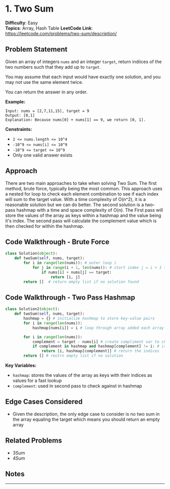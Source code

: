 # 1. Two Sum

**Difficulty**: Easy  
**Topics**: Array, Hash Table
**LeetCode Link**: https://leetcode.com/problems/two-sum/description/

## Problem Statement

Given an array of integers `nums` and an integer `target`, return indiices of the two numbers such that they add up to `target`. 

You may assume that each input would have exactly one solution, and you may not use the same element twice. 

You can return the answer in any order.

**Example:**
```
Input: nums = [2,7,11,15], target = 9
Output: [0,1]
Explanation: Because nums[0] + nums[1] == 9, we return [0, 1].
```

**Constraints:**
- `2 <= nums.length <= 10^4`
- `-10^9 <= nums[i] <= 10^9`
- `-10^9 <= target <= 10^9`
- Only one valid answer exists 

## Approach

There are two main approaches to take when solving Two Sum. The first method, brute force, typically being the most common. This approach uses a nested for loop to check each element combination to see if each index will sum to the target value. With a time complexity of O(n^2), it is a reasonable solution but we can do better. The second solution is a two-pass hashmap with a time and space complexity of O(n). The First pass will store the values of the array as keys within a hashmap and the value being it's index. The second pass will calculate the complement value which is then checked for within the hashmap. 

## Code Walkthrough - Brute Force

```python
class Solution(object):
    def twoSum(self, nums, target):
        for i in range(len(nums)): # outer loop i 
            for j in range(i + 1, len(nums)): # start index j = i + 1 to not go over duplicates 
                if nums[i] + nums[j] == target:
                    return [i, j]
        return []  # return empty list if no solution found 
```
## Code Walkthrough - Two Pass Hashmap 

```python
class Solution2(object):
    def twoSum(self, nums, target):
        hashmap = {} # initialize hashmap to store key-value pairs 
        for i in range(len(nums)): 
            hashmap[nums[i]] = i # loop through array added each array value as key in hashmap 

        for i in range(len(nums)):
            complement = target - nums[i] # create compliment var to check for in hashmap 
            if complement in hashmap and hashmap[complement] != i: # is complement in hashmap and not the same as i? 
                return [i, hashmap[complement]] # return the indices 
        return [] # reutrn empty list if no solution 
```
**Key Variables:**
- `hashmap`: stores the values of the array as keys with their indices as values for a fast lookup 
- `complement`: used in second pass to check against in hashmap 

## Edge Cases Considered

- Given the description, the only edge case to consider is no two sum in the array equaling the target which means you should return an empty array 

## Related Problems

- 3Sum
- 4Sum 

## Notes

---
